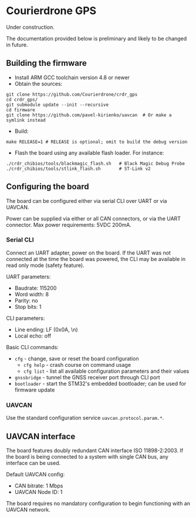 Courierdrone GPS
================

Under construction.

The documentation provided below is preliminary and likely to be changed in future.

## Building the firmware

* Install ARM GCC toolchain version 4.8 or newer
* Obtain the sources:
```shell
git clone https://github.com/Courierdrone/crdr_gps
cd crdr_gps/
git submodule update --init --recursive
cd firmware
git clone https://github.com/pavel-kirienko/uavcan  # Or make a symlink instead
```
* Build:
```shell
make RELEASE=1 # RELEASE is optional; omit to build the debug version
```
* Flash the board using any available flash loader. For instance:
```shell
./crdr_chibios/tools/blackmagic_flash.sh   # Black Magic Debug Probe
./crdr_chibios/tools/stlink_flash.sh       # ST-Link v2
```

## Configuring the board

The board can be configured either via serial CLI over UART or via UAVCAN.

Power can be supplied via either or all CAN connectors, or via the UART connector. Max power requirements: 5VDC 200mA.

### Serial CLI

Connect an UART adapter, power on the board. If the UART was not connected at the time the board was powered, the CLI
may be available in read only mode (safety feature).

UART parameters:

* Baudrate: 115200
* Word width: 8
* Parity: no
* Stop bits: 1

CLI parameters:

* Line ending: LF (0x0A, \n)
* Local echo: off

Basic CLI commands:

* `cfg` - change, save or reset the board configuration
  * `cfg help` - crash course on command usage
  * `cfg list` - list all available configuration parameters and their values
* `gnssbridge` - tunnel the GNSS receiver port through CLI port
* `bootloader` - start the STM32's embedded bootloader; can be used for firmware update

### UAVCAN

Use the standard configuration service `uavcan.protocol.param.*`.

## UAVCAN interface

The board features doubly redundant CAN interface ISO 11898-2:2003. If the board is being connected to a system with single CAN bus, any interface can be used.

Default UAVCAN config:

* CAN bitrate: 1 Mbps
* UAVCAN Node ID: 1

The board requires no mandatory configuration to begin functioning with an UAVCAN network.
